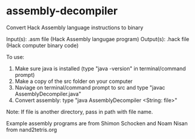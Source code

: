 # assembly-decompiler
Convert Hack Assembly language instructions to binary

Input(s): .asm file (Hack Assembly langugae program) Output(s): .hack file (Hack computer binary code)

To use:

1) Make sure java is installed (type "java -version" in terminal/command prompt)
2) Make a copy of the src folder on your computer
3) Naviage on terminal/command prompt to src and type "javac AssemblyDecompiler.java"
4) Convert assembly: type "java AssemblyDecompiler <String: file>" 

Note: If file is another directory, pass in path with file name.

Example assembly programs are from Shimon Schocken and Noam Nisan from nand2tetris.org
